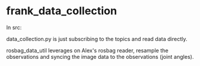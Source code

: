 # frank_data_collection
In src:

data_collection.py is just subscribing to the topics and read data directly.

rosbag_data_util leverages on Alex's rosbag reader, resample the observations and syncing the image data to the observations (joint angles).
